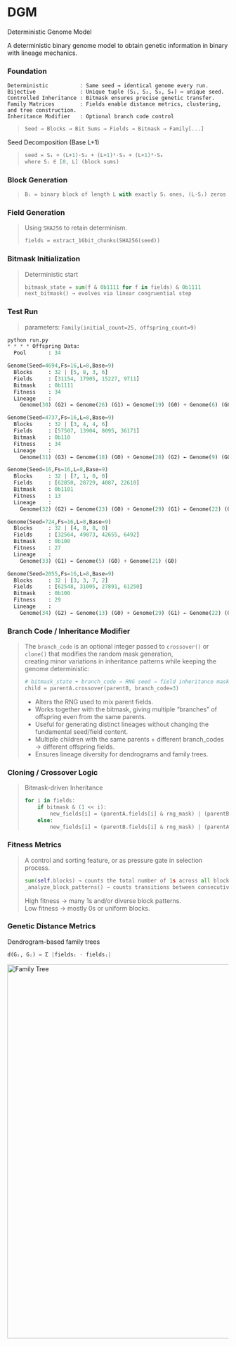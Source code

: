 # DGM
Deterministic Genome Model

A deterministic binary genome model to obtain genetic information in binary with lineage mechanics.  

### Foundation
```csv
Deterministic          : Same seed → identical genome every run.  
Bijective              : Unique tuple (S₁, S₂, S₃, S₄) ↔ unique seed.  
Controlled Inheritance : Bitmask ensures precise genetic transfer.  
Family Matrices        : Fields enable distance metrics, clustering, and tree construction.  
Inheritance Modifier   : Optional branch code control  
```

>```py
>Seed → Blocks → Bit Sums → Fields → Bitmask → Family[...]
>```

Seed Decomposition (Base L+1)
>```py
>seed = S₁ + (L+1)·S₂ + (L+1)²·S₃ + (L+1)³·S₄
>where Sᵢ ∈ [0, L] (block sums)
>```

### Block Generation
>```py
>Bᵢ = binary block of length L with exactly Sᵢ ones, (L-Sᵢ) zeros
>```

### Field Generation  
> Using `SHA256` to retain determinism.  
>```py
>fields = extract_16bit_chunks(SHA256(seed))
>```

### Bitmask Initialization
> Deterministic start
> ```py
> bitmask_state = sum(f & 0b1111 for f in fields) & 0b1111  
> next_bitmask() → evolves via linear congruential step
> ```

### Test Run
> parameters: `Family(initial_count=25, offspring_count=9)`

```py
python run.py
* * * * Offspring Data:
  Pool       : 34

Genome(Seed=4694,Fs=16,L=8,Base=9)
  Blocks     : 32 | [5, 8, 3, 6]
  Fields     : [31154, 17905, 15227, 9711]
  Bitmask    : 0b1111
  Fitness    : 34
  Lineage    :
    Genome(30) (G2) ← Genome(26) (G1) ← Genome(19) (G0) + Genome(6) (G0) + Genome(25) (G0)

Genome(Seed=4737,Fs=16,L=8,Base=9)
  Blocks     : 32 | [3, 4, 4, 6]
  Fields     : [57507, 13904, 8095, 36171]
  Bitmask    : 0b110
  Fitness    : 34
  Lineage    :
    Genome(31) (G3) ← Genome(18) (G0) + Genome(28) (G2) ← Genome(9) (G0) + Genome(26) (G1) ← Genome(19) (G0) + Genome(6) (G0)

Genome(Seed=16,Fs=16,L=8,Base=9)
  Blocks     : 32 | [7, 1, 0, 0]
  Fields     : [62850, 28729, 4087, 22610]
  Bitmask    : 0b1101
  Fitness    : 13
  Lineage    :
    Genome(32) (G2) ← Genome(23) (G0) + Genome(29) (G1) ← Genome(22) (G0) + Genome(12) (G0)

Genome(Seed=724,Fs=16,L=8,Base=9)
  Blocks     : 32 | [4, 8, 8, 0]
  Fields     : [32564, 49873, 42655, 6492]
  Bitmask    : 0b100
  Fitness    : 27
  Lineage    :
    Genome(33) (G1) ← Genome(5) (G0) + Genome(21) (G0)

Genome(Seed=2055,Fs=16,L=8,Base=9)
  Blocks     : 32 | [3, 3, 7, 2]
  Fields     : [62548, 31005, 27891, 61250]
  Bitmask    : 0b100
  Fitness    : 29
  Lineage    :
    Genome(34) (G2) ← Genome(13) (G0) + Genome(29) (G1) ← Genome(22) (G0) + Genome(12) (G0)
  ```


### Branch Code / Inheritance Modifier
> The `branch_code` is an optional integer passed to `crossover()` or `clone()` that modifies the random mask generation,  
> creating minor variations in inheritance patterns while keeping the genome deterministic:
> ```py
> # bitmask_state + branch_code → RNG seed → field inheritance mask
> child = parentA.crossover(parentB, branch_code=3)
> ```
> - Alters the RNG used to mix parent fields.  
> - Works together with the bitmask, giving multiple “branches” of offspring even from the same parents.  
> - Useful for generating distinct lineages without changing the fundamental seed/field content.  
> - Multiple children with the same parents + different branch_codes → different offspring fields.  
> - Ensures lineage diversity for dendrograms and family trees.  

### Cloning / Crossover Logic
> Bitmask-driven Inheritance
> ```py
> for i in fields:
>     if bitmask & (1 << i):
>         new_fields[i] = (parentA.fields[i] & rng_mask) | (parentB.fields[i] & ~rng_mask)
>     else:
>         new_fields[i] = (parentB.fields[i] & rng_mask) | (parentA.fields[i] & ~rng_mask)
> ```

### Fitness Metrics
> A control and sorting feature, or as pressure gate in selection process.  
> ```py
> sum(self.blocks) → counts the total number of 1s across all blocks.
> _analyze_block_patterns() → counts transitions between consecutive bits (1→0 or 0→1).
> ```
> High fitness → many 1s and/or diverse block patterns.  
> Low fitness → mostly 0s or uniform blocks.  

### Genetic Distance Metrics
Dendrogram-based family trees
```py
d(Gᵢ, Gⱼ) = Σ |fieldsᵢ - fieldsⱼ|
```
<img width="850" alt="Family Tree" src="https://github.com/user-attachments/assets/75e8f07e-afef-4289-82a0-9f2b60e6a93e" />




